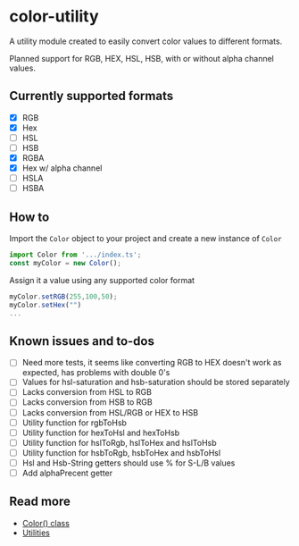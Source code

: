 # color-utility

A utility module created to easily convert color values to different formats.

Planned support for RGB, HEX, HSL, HSB, with or without alpha channel values.

## Currently supported formats

- [x] RGB
- [x] Hex
- [ ] HSL
- [ ] HSB
- [x] RGBA
- [x] Hex w/ alpha channel
- [ ] HSLA
- [ ] HSBA

## How to

Import the `Color` object to your project
and create a new instance of `Color`

```js
import Color from '.../index.ts';
const myColor = new Color();
```

Assign it a value using any supported color format

```js
myColor.setRGB(255,100,50);
myColor.setHex("")
...
```

## Known issues and to-dos

- [ ] Need more tests, it seems like converting RGB to HEX doesn't work as expected, has problems with double 0's
- [ ] Values for hsl-saturation and hsb-saturation should be stored separately
- [ ] Lacks conversion from HSL to RGB
- [ ] Lacks conversion from HSB to RGB
- [ ] Lacks conversion from HSL/RGB or HEX to HSB
- [ ] Utility function for rgbToHsb
- [ ] Utility function for hexToHsl and hexToHsb
- [ ] Utility function for hslToRgb, hslToHex and hslToHsb
- [ ] Utility function for hsbToRgb, hsbToHex and hsbToHsl
- [ ] Hsl and Hsb-String getters should use % for S-L/B values
- [ ] Add alphaPrecent getter

## Read more

- [Color() class](docs/color-object.md)
- [Utilities](docs/utility-functions.md)
